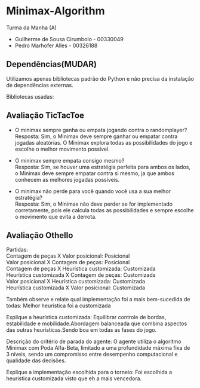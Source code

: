 # Minimax-Algorithm

Turma da Manha (A)

- Guilherme de Sousa Cirumbolo - 00330049       
- Pedro Marhofer Alles - 00326188       

## Dependências(MUDAR)
Utilizamos apenas bibliotecas padrão do Python e não precisa da instalação de dependências externas.

Bibliotecas usadas: 

## Avaliação TicTacToe
 
- O minimax sempre ganha ou empata jogando contra o randomplayer?    
Resposta: Sim, o Minimax deve sempre ganhar ou empatar contra jogadas aleatórias. O Minimax explora todas as possibilidades do jogo e escolhe o melhor movimento possível.

- O minimax sempre empata consigo mesmo?    
Resposta: Sim, se houver uma estratégia perfeita para ambos os lados, o Minimax deve sempre empatar contra si mesmo, ja que ambos conhecem as melhores jogadas possíveis.

- O minimax não perde para você quando você usa a sua melhor estratégia?    
Resposta: Sim, o Minimax não deve perder se for implementado corretamente, pois ele calcula todas as possibilidades e sempre escolhe o movimento que evita a derrota.      

## Avaliação Othello
 
Partidas:       
Contagem de peças X Valor posicional: Posicional        
Valor posicional X Contagem de peças: Posicional              
Contagem de peças X Heurística customizada: Customizada     
Heurística customizada X Contagem de peças: Customizada     
Valor posicional X Heurística customizada: Customizada      
Heurística customizada X Valor posicional: Customizada      
 
Também  observe  e  relate  qual  implementação  foi  a  mais  bem-sucedida  de  todas: Melhor heuristica foi a customizada     

Explique  a  heurística  customizada: Equilibrar controle de bordas, estabilidade e mobilidade.Abordagem balanceada que combina aspectos das outras heurísticas.Sendo boa em todas as fases do jogo.        

Descrição do critério de parada do agente: O agente utiliza o algoritmo Minimax com Poda Alfa-Beta, limitado a uma profundidade máxima fixa de 3 níveis, sendo um compromisso entre desempenho computacional e qualidade das decisões.      

Explique a implementação escolhida para o torneio: Foi escolhida a heuristica customizada visto que eh a mais vencedora.
